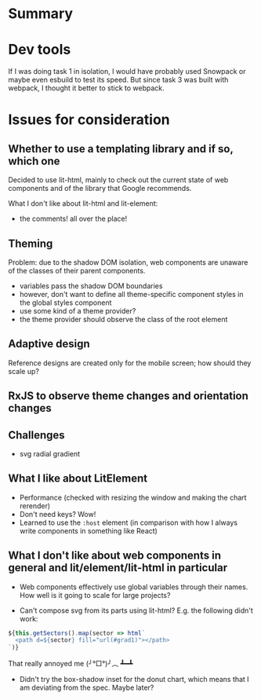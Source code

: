 # Summary

# Dev tools
If I was doing task 1 in isolation, I would have probably used Snowpack or maybe even esbuild to test its speed. But since task 3 was built with webpack, I thought it better to stick to webpack. 

# Issues for consideration

## Whether to use a templating library and if so, which one

Decided to use lit-html, mainly to check out the current state of web components and of the library that Google recommends.

What I don't like about lit-html and lit-element:
- the comments! all over the place!

## Theming

Problem: due to the shadow DOM isolation, web components are unaware of the classes of their parent components.

- variables pass the shadow DOM boundaries
- however, don't want to define all theme-specific component styles in the global styles component
- use some kind of a theme provider?
- the theme provider should observe the class of the root element

## Adaptive design

Reference designs are created only for the mobile screen; how should they scale up?

## RxJS to observe theme changes and orientation changes


## Challenges

- svg radial gradient

## What I like about LitElement
- Performance (checked with resizing the window and making the chart rerender)
- Don't need keys? Wow!
- Learned to use the `:host` element (in comparison with how I always write components in something like React)

## What I don't like about web components in general and lit/element/lit-html in particular

- Web components effectively use global variables through their names. How well is it going to scale for large projects?

- Can't compose svg from its parts using lit-html? E.g. the following didn't work:

```ts
${this.getSectors().map(sector => html`        
  <path d=${sector} fill="url(#grad1)"></path>
`)}
```

That really annoyed me (╯°□°)╯︵ ┻━┻

- Didn't try the box-shadow inset for the donut chart, which means that I am deviating from the spec. Maybe later?
